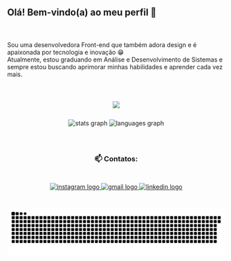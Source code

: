 <br clear="both">

<h2 align="left">Olá! Bem-vindo(a) ao meu perfil 👋</h2>

###

<br clear="both">

<p align="left">Sou uma desenvolvedora Front-end que também adora design e é apaixonada por tecnologia e inovação 😁<br>Atualmente, estou graduando em Análise e Desenvolvimento de Sistemas e sempre estou buscando aprimorar minhas habilidades e aprender cada vez mais.</p>

###

<br clear="both">

<p align="center">
  <a href="https://skillicons.dev">
    <img src="https://skillicons.dev/icons?i=figma,html,css,js,react,vue,php,c,mysql,git&theme=dark" />
  </a>
</p>

###

<div align="center">
  <img src="https://github-readme-stats.vercel.app/api?username=lePerez2104&hide_title=false&hide_rank=false&show_icons=true&include_all_commits=true&count_private=true&disable_animations=false&theme=tokyonight&locale=en&hide_border=true" height="150" alt="stats graph"  />
  <img src="https://github-readme-stats.vercel.app/api/top-langs?username=lePerez2104&locale=en&hide_title=false&layout=compact&card_width=320&langs_count=10&theme=tokyonight&hide_border=true" height="150" alt="languages graph"  />
</div>

###

<br clear="both">

<h3 align="center">📫 Contatos:</h3>

###

<br clear="both">

<div align="center">
  <a href="https://www.instagram.com/leticia.perez2145/profilecard/?igsh=MXh0aW9id2ltazJ4Zw==" target="_blank">
    <img src="https://img.shields.io/static/v1?message=Instagram&logo=instagram&label=&color=E4405F&logoColor=white&labelColor=&style=flat" height="35" alt="instagram logo"  />
  </a>
  <a href="leticia.perez2145@gmail.com" target="_blank">
    <img src="https://img.shields.io/static/v1?message=Gmail&logo=gmail&label=&color=D14836&logoColor=white&labelColor=&style=flat" height="35" alt="gmail logo"  />
  </a>
  <a href="www.linkedin.com/in/leticia-perez2145" target="_blank">
    <img src="https://img.shields.io/static/v1?message=LinkedIn&logo=linkedin&label=&color=0077B5&logoColor=white&labelColor=&style=flat" height="35" alt="linkedin logo"  />
  </a>
</div>

###

<br clear="both">

<img src="https://raw.githubusercontent.com/lePerez2104/lePerez2104/output/snake.svg" alt="Snake animation" />

###
